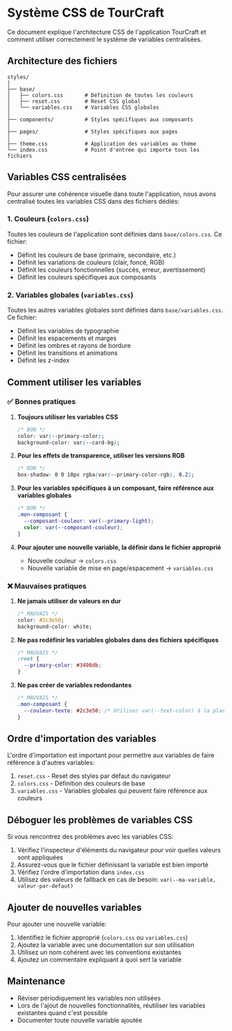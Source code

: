 # Système CSS de TourCraft

Ce document explique l'architecture CSS de l'application TourCraft et comment utiliser correctement le système de variables centralisées.

## Architecture des fichiers

```
styles/
│
├── base/
│   ├── colors.css       # Définition de toutes les couleurs
│   ├── reset.css        # Reset CSS global
│   └── variables.css    # Variables CSS globales
│
├── components/          # Styles spécifiques aux composants
│
├── pages/               # Styles spécifiques aux pages
│
├── theme.css            # Application des variables au thème
└── index.css            # Point d'entrée qui importe tous les fichiers
```

## Variables CSS centralisées

Pour assurer une cohérence visuelle dans toute l'application, nous avons centralisé toutes les variables CSS dans des fichiers dédiés:

### 1. Couleurs (`colors.css`)

Toutes les couleurs de l'application sont définies dans `base/colors.css`. Ce fichier:
- Définit les couleurs de base (primaire, secondaire, etc.)
- Définit les variations de couleurs (clair, foncé, RGB)
- Définit les couleurs fonctionnelles (succès, erreur, avertissement)
- Définit les couleurs spécifiques aux composants

### 2. Variables globales (`variables.css`)

Toutes les autres variables globales sont définies dans `base/variables.css`. Ce fichier:
- Définit les variables de typographie
- Définit les espacements et marges
- Définit les ombres et rayons de bordure
- Définit les transitions et animations
- Définit les z-index

## Comment utiliser les variables

### ✅ Bonnes pratiques

1. **Toujours utiliser les variables CSS**
   ```css
   /* BON */
   color: var(--primary-color);
   background-color: var(--card-bg);
   ```

2. **Pour les effets de transparence, utiliser les versions RGB**
   ```css
   /* BON */
   box-shadow: 0 0 10px rgba(var(--primary-color-rgb), 0.2);
   ```

3. **Pour les variables spécifiques à un composant, faire référence aux variables globales**
   ```css
   /* BON */
   .mon-composant {
     --composant-couleur: var(--primary-light);
     color: var(--composant-couleur);
   }
   ```

4. **Pour ajouter une nouvelle variable, la définir dans le fichier approprié**
   - Nouvelle couleur → `colors.css`
   - Nouvelle variable de mise en page/espacement → `variables.css`

### ❌ Mauvaises pratiques

1. **Ne jamais utiliser de valeurs en dur**
   ```css
   /* MAUVAIS */
   color: #2c3e50;
   background-color: white;
   ```

2. **Ne pas redéfinir les variables globales dans des fichiers spécifiques**
   ```css
   /* MAUVAIS */
   :root {
     --primary-color: #3498db;
   }
   ```

3. **Ne pas créer de variables redondantes**
   ```css
   /* MAUVAIS */
   .mon-composant {
     --couleur-texte: #2c3e50; /* Utiliser var(--text-color) à la place */
   }
   ```

## Ordre d'importation des variables

L'ordre d'importation est important pour permettre aux variables de faire référence à d'autres variables:

1. `reset.css` - Reset des styles par défaut du navigateur
2. `colors.css` - Définition des couleurs de base
3. `variables.css` - Variables globales qui peuvent faire référence aux couleurs

## Déboguer les problèmes de variables CSS

Si vous rencontrez des problèmes avec les variables CSS:

1. Vérifiez l'inspecteur d'éléments du navigateur pour voir quelles valeurs sont appliquées
2. Assurez-vous que le fichier définissant la variable est bien importé
3. Vérifiez l'ordre d'importation dans `index.css`
4. Utilisez des valeurs de fallback en cas de besoin: `var(--ma-variable, valeur-par-defaut)`

## Ajouter de nouvelles variables

Pour ajouter une nouvelle variable:

1. Identifiez le fichier approprié (`colors.css` ou `variables.css`)
2. Ajoutez la variable avec une documentation sur son utilisation
3. Utilisez un nom cohérent avec les conventions existantes
4. Ajoutez un commentaire expliquant à quoi sert la variable

## Maintenance

- Réviser périodiquement les variables non utilisées
- Lors de l'ajout de nouvelles fonctionnalités, réutiliser les variables existantes quand c'est possible
- Documenter toute nouvelle variable ajoutée